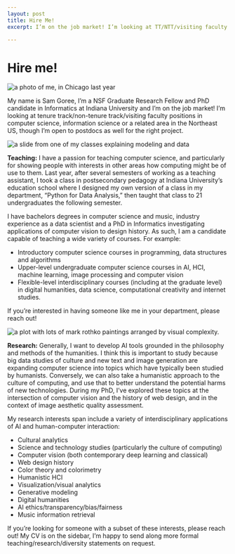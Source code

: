 ```yaml
---
layout: post
title: Hire Me!
excerpt: I’m on the job market! I’m looking at TT/NTT/visiting faculty positions in computer science, information science or a related area in the Northeast US, though I’m open to postdocs as well for the right project.

---
```


# Hire me!

<img src='{{site.baseurl}}/assets/images/sam_2022.jpg' alt='a photo of me, in Chicago last year' class="figure"/>

My name is Sam Goree, I’m a NSF Graduate Research Fellow and PhD candidate in Informatics at Indiana University and I’m on the job market! I’m looking at tenure track/non-tenure track/visiting faculty positions in computer science, information science or a related area in the Northeast US, though I’m open to postdocs as well for the right project.

<img src='{{site.baseurl}}/assets/images/modeling_slide.png' alt='a slide from one of my classes explaining modeling and data' class="figure"/>

**Teaching:** I have a passion for teaching computer science, and particularly for showing people with interests in other areas how computing might be of use to them. Last year, after several semesters of working as a teaching assistant, I took a class in postsecondary pedagogy at Indiana University’s education school where I designed my own version of a class in my department, “Python for Data Analysis,” then taught that class to 21 undergraduates the following semester.

I have bachelors degrees in computer science and music, industry experience as a data scientist and a PhD in Informatics investigating applications of computer vision to design history. As such, I am a candidate capable of teaching a wide variety of courses. For example:
* Introductory computer science courses in programming, data structures and algorithms
* Upper-level undergraduate computer science courses in AI, HCI, machine learning, image processing and computer vision
* Flexible-level interdisciplinary courses (including at the graduate level) in digital humanities, data science, computational creativity and internet studies.

If you’re interested in having someone like me in your department, please reach out!

<img src='{{site.baseurl}}/assets/images/rothko_complexity.png' alt='a plot with lots of mark rothko paintings arranged by visual complexity.' class="figure"/>

**Research:** Generally, I want to develop AI tools grounded in the philosophy and methods of the humanities. I think this is important to study because big data studies of culture and new text and image generation are expanding computer science into topics which have typically been studied by humanists. Conversely, we can also take a humanistic approach to the culture of computing, and use that to better understand the potential harms of new technologies. During my PhD, I’ve explored these topics at the intersection of computer vision and the history of web design, and in the context of image aesthetic quality assessment.

My research interests span include a variety of interdisciplinary applications of AI and human-computer interaction:
* Cultural analytics
* Science and technology studies (particularly the culture of computing)
* Computer vision (both contemporary deep learning and classical)
* Web design history
* Color theory and colorimetry
* Humanistic HCI
* Visualization/visual analytics
* Generative modeling
* Digital humanities
* AI ethics/transparency/bias/fairness
* Music information retrieval

If you’re looking for someone with a subset of these interests, please reach out! My CV is on the sidebar, I’m happy to send along more formal teaching/research/diversity statements on request.
